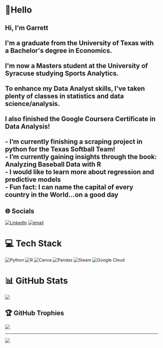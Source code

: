 # 💫Hello
## Hi, I'm Garrett<br><br> I'm a graduate from the University of Texas with a Bachelor's degree in Economics.<br/><br> I'm now a Masters student at the University of Syracuse studying Sports Analytics.<br/><br> To enhance my Data Analyst skills, I've taken plenty of classes in statistics and data science/analysis.<br/><br> I also finished the Google Coursera Certificate in Data Analysis!<br><br>- I’m currently finishing a scraping project in python for the Texas Softball Team!<br>- I’m currently gaining insights through the book: Analyzing Baseball Data with R<br>- I would like to learn more about regression and predictive models<br>- Fun fact: I can name the capital of every country in the World...on a good day


## 🌐 Socials
[![LinkedIn](https://img.shields.io/badge/LinkedIn-%230077B5.svg?logo=linkedin&logoColor=white)](https://linkedin.com/in/garrett-johnson07) [![email](https://img.shields.io/badge/Email-D14836?logo=gmail&logoColor=white)](mailto:garrettmicah10@gmail.com) 

# 💻 Tech Stack
![Python](https://img.shields.io/badge/python-3670A0?style=for-the-badge&logo=python&logoColor=ffdd54) ![R](https://img.shields.io/badge/r-%23276DC3.svg?style=for-the-badge&logo=r&logoColor=white) ![Canva](https://img.shields.io/badge/Canva-%2300C4CC.svg?style=for-the-badge&logo=Canva&logoColor=white) ![Pandas](https://img.shields.io/badge/pandas-%23150458.svg?style=for-the-badge&logo=pandas&logoColor=white) ![Steam](https://img.shields.io/badge/steam-%23000000.svg?style=for-the-badge&logo=steam&logoColor=white) ![Google Cloud](https://img.shields.io/badge/GoogleCloud-%234285F4.svg?style=for-the-badge&logo=google-cloud&logoColor=white)

# 📊 GitHub Stats
![](https://github-readme-stats.vercel.app/api?username=garrettmj5&theme=dark&hide_border=false&include_all_commits=false&count_private=false)<br/>

## 🏆 GitHub Trophies
![](https://github-profile-trophy.vercel.app/?username=garrettmj5&theme=radical&no-frame=true&no-bg=false&margin-w=4)

---
[![](https://visitcount.itsvg.in/api?id=garrettmj5&icon=0&color=0)](https://visitcount.itsvg.in)

<!-- Proudly created with GPRM ( https://gprm.itsvg.in ) -->
